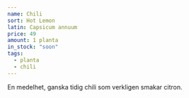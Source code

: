 ```yaml
---
name: Chili
sort: Hot Lemon
latin: Capsicum annuum
price: 49
amount: 1 planta
in_stock: "soon"
tags:
  - planta
  - chili
---
```


En medelhet, ganska tidig chili som verkligen smakar citron.
